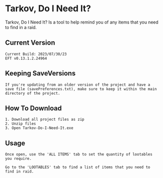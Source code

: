 # Tarkov, Do I Need It?
Tarkov, Do I Need It? Is a tool to help remind you of any items that you need to find in a raid.

## Current Version

	Current Build: 2023/07/30/23
	EFT v0.13.1.2.24964
	
## Keeping SaveVersions

	If you're updating from an older version of the project and have a save file (savePreferences.txt), make sure to keep it within the main directory of the project.

## How To Download

    1. Download all project files as zip
    2. Unzip files
    3. Open Tarkov-Do-I-Need-It.exe

## Usage

    Once open, use the 'ALL ITEMS' tab to set the quantity of lootables you require.
    
    Go to the 'LOOTABLES' tab to find a list of items that you need to find in raid.
